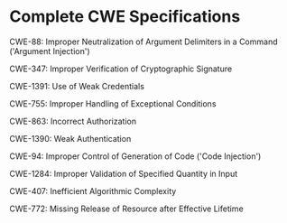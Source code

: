 

# Complete CWE Specifications

CWE-88: Improper Neutralization of Argument Delimiters in a Command ('Argument Injection')

CWE-347: Improper Verification of Cryptographic Signature

CWE-1391: Use of Weak Credentials

CWE-755: Improper Handling of Exceptional Conditions

CWE-863: Incorrect Authorization

CWE-1390: Weak Authentication

CWE-94: Improper Control of Generation of Code ('Code Injection')

CWE-1284: Improper Validation of Specified Quantity in Input

CWE-407: Inefficient Algorithmic Complexity

CWE-772: Missing Release of Resource after Effective Lifetime